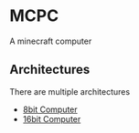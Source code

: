 # MCPC

A minecraft computer

## Architectures

There are multiple architectures

- [8bit Computer](./mcpc_8bit/)
- [16bit Computer](./mcpc_16bit/)